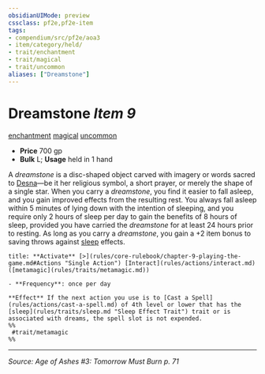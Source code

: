 ```yaml
---
obsidianUIMode: preview
cssclass: pf2e,pf2e-item
tags:
- compendium/src/pf2e/aoa3
- item/category/held/
- trait/enchantment
- trait/magical
- trait/uncommon
aliases: ["Dreamstone"]
---
```

# Dreamstone *Item 9*  
[enchantment](rules/traits/enchantment.md "Enchantment School Trait")  [magical](rules/traits/magical.md "Magical Item Trait")  [uncommon](rules/traits/uncommon.md "Uncommon Rarity Trait")  

- **Price** 700 gp
- **Bulk** L; **Usage** held in 1 hand

A _dreamstone_ is a disc-shaped object carved with imagery or words sacred to [Desna](compendium/setting/deities/desna.md)—be it her religious symbol, a short prayer, or merely the shape of a single star. When you carry a _dreamstone_, you find it easier to fall asleep, and you gain improved effects from the resulting rest. You always fall asleep within 5 minutes of lying down with the intention of sleeping, and you require only 2 hours of sleep per day to gain the benefits of 8 hours of sleep, provided you have carried the _dreamstone_ for at least 24 hours prior to resting. As long as you carry a _dreamstone_, you gain a +2 item bonus to saving throws against [sleep](rules/traits/sleep.md "Sleep Effect Trait") effects.

```ad-embed-ability
title: **Activate** [>](rules/core-rulebook/chapter-9-playing-the-game.md#Actions "Single Action") [Interact](rules/actions/interact.md) ([metamagic](rules/traits/metamagic.md))

- **Frequency**: once per day

**Effect** If the next action you use is to [Cast a Spell](rules/actions/cast-a-spell.md) of 4th level or lower that has the [sleep](rules/traits/sleep.md "Sleep Effect Trait") trait or is associated with dreams, the spell slot is not expended.  
%%
 #trait/metamagic 
%%
```


---
*Source: Age of Ashes #3: Tomorrow Must Burn p. 71*